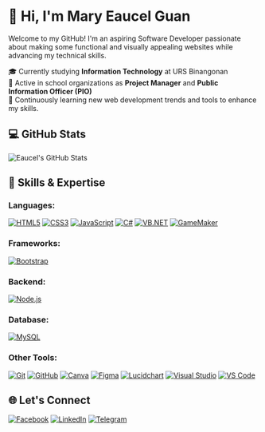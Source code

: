 # 👋 Hi, I'm Mary Eaucel Guan
Welcome to my GitHub! I'm an aspiring Software Developer passionate about making some functional and visually appealing websites while advancing my technical skills.

🎓 Currently studying **Information Technology** at URS Binangonan  
💼 Active in school organizations as **Project Manager** and **Public Information Officer (PIO)**  
🌱 Continuously learning new web development trends and tools to enhance my skills.

## 💻 GitHub Stats

![Eaucel's GitHub Stats](https://github-readme-stats.vercel.app/api?username=eaucel&show_icons=true&theme=radical&hide_title=true&count_private=true&hide=prs)

## 🔧 Skills & Expertise

### **Languages**:
[![HTML5](https://img.shields.io/badge/HTML5-E34F26?style=for-the-badge&logo=html5&logoColor=white)](https://developer.mozilla.org/en-US/docs/Web/HTML)
[![CSS3](https://img.shields.io/badge/CSS3-1572B6?style=for-the-badge&logo=css3&logoColor=white)](https://developer.mozilla.org/en-US/docs/Web/CSS)
[![JavaScript](https://img.shields.io/badge/JavaScript-F7DF1E?style=for-the-badge&logo=javascript&logoColor=black)](https://developer.mozilla.org/en-US/docs/Web/JavaScript)
[![C#](https://img.shields.io/badge/C%23-239120?style=for-the-badge&logo=csharp&logoColor=white)](https://learn.microsoft.com/en-us/dotnet/csharp/)
[![VB.NET](https://img.shields.io/badge/VB.NET-512BD4?style=for-the-badge&logo=visual-studio&logoColor=white)](https://learn.microsoft.com/en-us/dotnet/visual-basic/)
[![GameMaker](https://img.shields.io/badge/GameMaker-8B0000?style=for-the-badge&logo=game-maker&logoColor=white)](https://www.yoyogames.com/studio)

### **Frameworks**:
[![Bootstrap](https://img.shields.io/badge/Bootstrap-563D7C?style=for-the-badge&logo=bootstrap&logoColor=white)](https://getbootstrap.com/)

### **Backend**:
[![Node.js](https://img.shields.io/badge/Node.js-339933?style=for-the-badge&logo=node.js&logoColor=white)](https://nodejs.org/)

### **Database**:
[![MySQL](https://img.shields.io/badge/MySQL-4479A1?style=for-the-badge&logo=mysql&logoColor=white)](https://www.mysql.com/)

### **Other Tools**:
[![Git](https://img.shields.io/badge/Git-F05032?style=for-the-badge&logo=git&logoColor=white)](https://git-scm.com/)
[![GitHub](https://img.shields.io/badge/GitHub-181717?style=for-the-badge&logo=github&logoColor=white)](https://github.com/)
[![Canva](https://img.shields.io/badge/Canva-00C4CC?style=for-the-badge&logo=canva&logoColor=white)](https://www.canva.com/)
[![Figma](https://img.shields.io/badge/Figma-F24E1E?style=for-the-badge&logo=figma&logoColor=white)](https://www.figma.com/)
[![Lucidchart](https://img.shields.io/badge/Lucidchart-FFB900?style=for-the-badge&logo=lucidchart&logoColor=white)](https://www.lucidchart.com/)
[![Visual Studio](https://img.shields.io/badge/Visual_Studio-5C2D91?style=for-the-badge&logo=visual-studio&logoColor=white)](https://visualstudio.microsoft.com/)
[![VS Code](https://img.shields.io/badge/Visual_Studio_Code-007ACC?style=for-the-badge&logo=visual-studio-code&logoColor=white)](https://code.visualstudio.com/)

## 🌐 Let's Connect

[![Facebook](https://img.shields.io/badge/Facebook-1877F2?style=for-the-badge&logo=facebook&logoColor=white)](https://web.facebook.com/eaucel.03/)
[![LinkedIn](https://img.shields.io/badge/LinkedIn-0077B5?style=for-the-badge&logo=linkedin&logoColor=white)](https://www.linkedin.com/in/mary-eaucel-guan-4650b0252/)
[![Telegram](https://img.shields.io/badge/Telegram-0088CC?style=for-the-badge&logo=telegram&logoColor=white)](https://t.me/eau_mry)




